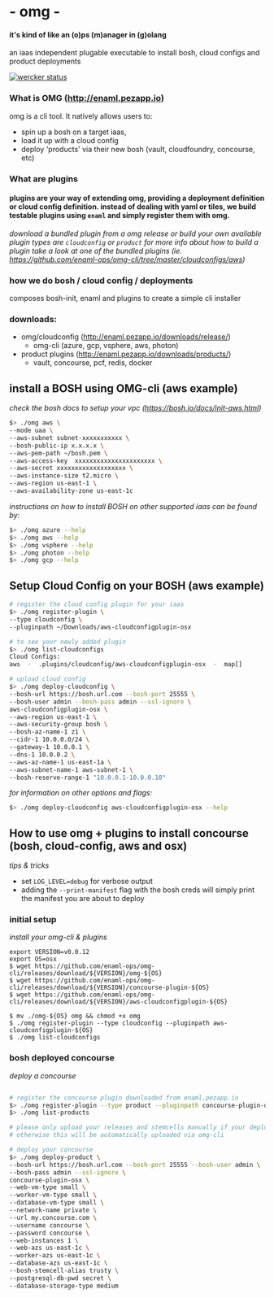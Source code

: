 # - omg -   
#### it's kind of like an (o)ps (m)anager in (g)olang
an iaas independent plugable executable to install bosh, cloud configs and product deployments

[![wercker status](https://app.wercker.com/status/429f96482fd95fecbc70ecc25aee8c70/s/master "wercker status")](https://app.wercker.com/project/bykey/429f96482fd95fecbc70ecc25aee8c70)


### What is OMG (http://enaml.pezapp.io)
omg is a cli tool. It natively allows users to:
- spin up a bosh on a target iaas,
- load it up with a cloud config
- deploy 'products' via their new bosh (vault, cloudfoundry, concourse, etc)

### What are plugins
#### plugins are your way of extending omg, providing a deployment definition or cloud config definition. instead of dealing with yaml or tiles, we build testable plugins using `enaml` and simply register them with omg.
*download a bundled plugin from a omg release or build your own*
*available plugin types are `cloudconfig` or `product` for more info about how to build a plugin take a look at one of the bundled plugins (ie. https://github.com/enaml-ops/omg-cli/tree/master/cloudconfigs/aws)*

### how we do bosh / cloud config / deployments
composes bosh-init, enaml and plugins to create a simple cli installer

### downloads:
- omg/cloudconfig (http://enaml.pezapp.io/downloads/release/)
  - omg-cli (azure, gcp, vsphere, aws, photon)
- product plugins (http://enaml.pezapp.io/downloads/products/)
  - vault, concourse, pcf, redis, docker

## install a BOSH using OMG-cli (aws example)
*check the bosh docs to setup your vpc (https://bosh.io/docs/init-aws.html)*
```bash
$> ./omg aws \
--mode uaa \
--aws-subnet subnet-xxxxxxxxxxx \
--bosh-public-ip x.x.x.x \
--aws-pem-path ~/bosh.pem \
--aws-access-key  xxxxxxxxxxxxxxxxxxxxxx \
--aws-secret xxxxxxxxxxxxxxxxxxx \
--aws-instance-size t2.micro \
--aws-region us-east-1 \
--aws-availability-zone us-east-1c
```

*instructions on how to install BOSH on other supported iaas can be found by:*
```bash
$> ./omg azure --help
$> ./omg aws --help
$> ./omg vsphere --help
$> ./omg photon --help
$> ./omg gcp --help
```

## Setup Cloud Config on your BOSH (aws example)
```bash
# register the cloud config plugin for your iaas
$> ./omg register-plugin \
--type cloudconfig \
--pluginpath ~/Downloads/aws-cloudconfigplugin-osx

# to see your newly added plugin
$> ./omg list-cloudconfigs
Cloud Configs:
aws  -  .plugins/cloudconfig/aws-cloudconfigplugin-osx  -  map[]

# upload cloud config
$> ./omg deploy-cloudconfig \
--bosh-url https://bosh.url.com --bosh-port 25555 \
--bosh-user admin --bosh-pass admin --ssl-ignore \
aws-cloudconfigplugin-osx \
--aws-region us-east-1 \
--aws-security-group bosh \
--bosh-az-name-1 z1 \
--cidr-1 10.0.0.0/24 \
--gateway-1 10.0.0.1 \
--dns-1 10.0.0.2 \
--aws-az-name-1 us-east-1a \
--aws-subnet-name-1 aws-subnet-1 \
--bosh-reserve-range-1 "10.0.0.1-10.0.0.10"

```

*for information on other options and flags:*
```bash
$> ./omg deploy-cloudconfig aws-cloudconfigplugin-osx --help
```

## How to use omg + plugins to install concourse (bosh, cloud-config, aws and osx)

*tips & tricks*
- set `LOG_LEVEL=debug` for verbose output
- adding the `--print-manifest` flag with the bosh creds will simply print the manifest you are about to deploy

### initial setup
*install your omg-cli & plugins*
```
export VERSION=v0.0.12
export OS=osx
$ wget https://github.com/enaml-ops/omg-cli/releases/download/${VERSION}/omg-${OS}
$ wget https://github.com/enaml-ops/omg-cli/releases/download/${VERSION}/concourse-plugin-${OS}
$ wget https://github.com/enaml-ops/omg-cli/releases/download/${VERSION}/aws-cloudconfigplugin-${OS}

$ mv ./omg-${OS} omg && chmod +x omg
$ ./omg register-plugin --type cloudconfig --pluginpath aws-cloudconfigplugin-${OS}
$ ./omg list-cloudconfigs

```

### bosh deployed concourse
*deploy a concourse*
```bash

# register the concourse plugin downloaded from enaml.pezapp.io
$> ./omg register-plugin --type product --pluginpath concourse-plugin-osx
$> ./omg list-products

# please only upload your releases and stemcells manually if your deployment does not use remote urls
# otherwise this will be automatically uploaded via omg-cli

# deploy your concourse
$> ./omg deploy-product \
--bosh-url https://bosh.url.com --bosh-port 25555 --bosh-user admin \
--bosh-pass admin --ssl-ignore \
concourse-plugin-osx \
--web-vm-type small \
--worker-vm-type small \
--database-vm-type small \
--network-name private \
--url my.concourse.com \
--username concourse \
--password concourse \
--web-instances 1 \
--web-azs us-east-1c \
--worker-azs us-east-1c \
--database-azs us-east-1c \
--bosh-stemcell-alias trusty \
--postgresql-db-pwd secret \
--database-storage-type medium
```
